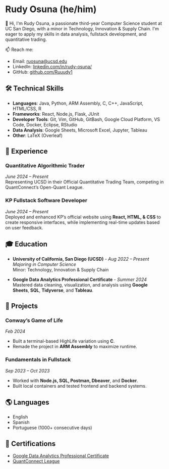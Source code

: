 # Rudy Osuna (he/him)

👋 Hi, I'm Rudy Osuna, a passionate third-year Computer Science student at UC San Diego, with a minor in Technology, Innovation & Supply Chain. I'm eager to apply my skills in data analysis, fullstack development, and quantitative trading.

📫 Reach me: 
- Email: [ruosuna@ucsd.edu](mailto:ruosuna@ucsd.edu)
- LinkedIn: [linkedin.com/in/rudy-osuna/](https://linkedin.com/in/rudy-osuna/)
- GitHub: [github.com/Ruuudy1](https://github.com/Ruuudy1)

## 🛠️ Technical Skills

- **Languages**: Java, Python, ARM Assembly, C, C++, JavaScript, HTML/CSS, R
- **Frameworks**: React, Node.js, Flask, JUnit
- **Developer Tools**: Git, Vim, GitHub, GitBash, Google Cloud Platform, VS Code, Docker, Eclipse, RStudio
- **Data Analysis**: Google Sheets, Microsoft Excel, Jupyter, Tableau
- **Other**: LaTeX (Overleaf)

## 💼 Experience

### Quantitative Algorithmic Trader
*June 2024 – Present*  
Representing UCSD in their Official Quantitative Trading Team, competing in QuantConnect’s Open-Quant League.

### KP Fullstack Software Developer
*June 2024 – Present*  
Deployed and enhanced KP’s official website using **React, HTML, & CSS** to create responsive interfaces, while implementing real-time updates based on user feedback.

## 🎓 Education

- **University of California, San Diego (UCSD)** - *Aug 2022 – Present*  
  *Majoring in Computer Science*  
  Minor: Technology, Innovation & Supply Chain

- **Google Data Analytics Professional Certificate** - *Summer 2024*  
  Mastered data cleaning, visualization, and analysis using **Google Sheets**, **SQL**, **Tidyverse**, and **Tableau**.

## 🌟 Projects

### Conway’s Game of Life
*Feb 2024*  
- Built a terminal-based HighLife variation using **C**.  
- Remade the project in **ARM Assembly** to maximize runtime.

### Fundamentals in Fullstack
*Sep 2023 – Oct 2023*  
- Worked with **Node.js, SQL, Postman, Dbeaver**, and **Docker**.  
- Built local containers and tested frontend and backend systems.

## 🌎 Languages
- English
- Spanish
- Portuguese (1000+ consecutive days)

## 📜 Certifications
- [Google Data Analytics Professional Certificate](https://coursera.org/verify/professional-cert/M7W4J59Z3GRU)
- [QuantConnect League](https://github.com/Ruuudy1)
